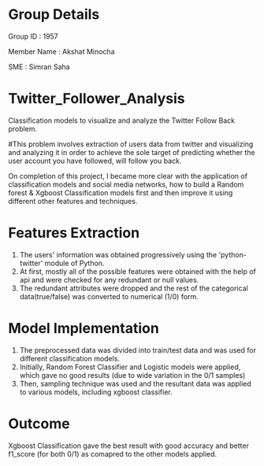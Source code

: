 # Group Details
Group ID    : 1957

Member Name : Akshat Minocha

SME         : Simran Saha

# Twitter_Follower_Analysis
Classification models to visualize and analyze the Twitter Follow Back problem.


#This problem involves extraction of users data from twitter and visualizing and analyzing it in order to achieve the sole target of predicting whether the user account you have followed, will follow you back.

On completion of this project, I became more clear with the application of  classification models and social media networks, how to build a Random forest & Xgboost Classification models first and then improve it using different other features and techniques.

# Features Extraction
1) The users' information was obtained progressively using the 'python-twitter' module of Python.
2) At first, mostly all of the possible features were obtained with the help of api and were checked for any redundant or null  values.
3) The redundant attributes were dropped and the rest of the categorical data(true/false) was converted to numerical (1/0) form.

# Model Implementation
1) The preprocessed data was divided into train/test data and was used for different classification models.
2) Initially, Random Forest Classifier and Logistic models were applied, which gave no good results (due to wide variation in the 0/1 samples)
3) Then, sampling technique was used and the resultant data was applied to various models, including xgboost classifier.

# Outcome
Xgboost Classification gave the best result with good accuracy and better f1_score (for both 0/1) as comapred to the other models applied.
